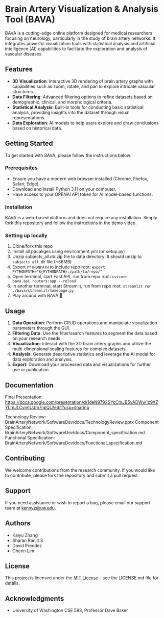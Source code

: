 # Brain Artery Visualization & Analysis Tool (BAVA)

BAVA is a cutting-edge online platform designed for medical researchers focusing on neurology, particularly in the study of brain artery networks. It integrates powerful visualization tools with statistical analysis and artificial intelligence (AI) capabilities to facilitate the exploration and analysis of vascular diseases.

## Features

- **3D Visualization**: Interactive 3D rendering of brain artery graphs with capabilities such as zoom, rotate, and pan to explore intricate vascular structures.
- **Data Filtering**: Advanced filtering options to refine datasets based on demographic, clinical, and morphological criteria.
- **Statistical Analysis**: Built-in tools for conducting basic statistical analysis, providing insights into the dataset through visual representations.
- **Data Exploration**: AI models to help users explore and draw conclusions based on historical data.

## Getting Started

To get started with BAVA, please follow the instructions below:

### Prerequisites

- Ensure you have a modern web browser installed (Chrome, Firefox, Safari, Edge).
- Download and install Python 3.11 on your computer.
- Have access to your OPENAI API token for AI model-based functions.

### Installation

BAVA is a web-based platform and does not require any installation. Simply fork this repository and follow the instructions in the demo video.

### Setting up locally

1. Clone/fork this repo
2. Install all pacakges using environment.yml (or setup.py)
3. Unzip subjects_all.db.zip file to data directory. It should unzip to `subjects_all.db` file (~56MB)
4. Export `PYTHONPATH` to include repo root: `export PYTHONPATH="${PYTHONPATH}:/path/to/repo/"`
5. Open terminal, start Fast API, run from repo root: `uvicorn bava.api.routers:app --reload`
6. In another terminal, start Streamlit, run from repo root: `streamlit run ./bava/streamlit/homepage.py`
7. Play around with BAVA 🧠

## Usage

1. **Data Operation**: Perform CRUD operations and manipulate visualization parameters through the GUI.
2. **Filtering Data**: Use the filter/search features to segment the data based on your research needs.
3. **Visualization**: Interact with the 3D brain artery graphs and utilize the multi-dimensional scaling features for complex datasets.
4. **Analysis**: Generate descriptive statistics and leverage the AI model for data exploration and analysis.
5. **Export**: Download your processed data and visualizations for further use or publication.

## Documentation

Final Presentation: https://docs.google.com/presentation/d/1deN9792SYcCmJB5vADWw1z9XZYLmJLCvje1UJm7npQU/edit?usp=sharing

Technology Review: BrainArteryNetwork/SoftwareDev/docs/TechnologyReview.pptx
Component Specification: BrainArteryNetwork/SoftwareDev/docs/Component_specification.md
Functional Specification: BrainArteryNetwork/SoftwareDev/docs/Functional_specification.md

## Contributing

We welcome contributions from the research community. If you would like to contribute, please fork the repository and submit a pull request.

## Support

If you need assistance or wish to report a bug, please email our support team at kennyz@uw.edu.

## Authors

- Kaiyu Zhang
- Sharan Ranjit S
- David Prendez
- Cherin Lim

## License

This project is licensed under the [MIT License](LICENSE.md) - see the LICENSE.md file for details.

## Acknowledgments

- University of Washington CSE 583, Professor Dave Baker
